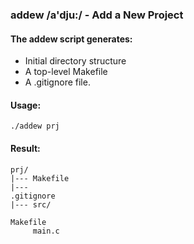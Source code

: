 ### addew /a'dju:/ - Add a New Project
#### The addew script generates: <br>
<ul>
<li>Initial directory structure</li>
<li>A top-level Makefile</li>
<li>A .gitignore file.</li>
</ul>

#### Usage:
<code>./addew prj</code>
#### Result:
<code>prj/</code><br>
<code>|--- Makefile</code><br>
<code>|--- .gitignore</code><br>
<code>|--- src/</code><br>
<code>&nbsp;&nbsp;&nbsp;&nbsp; Makefile</code><br>
<code>&nbsp;&nbsp;&nbsp;&nbsp; main.c</code><br>
